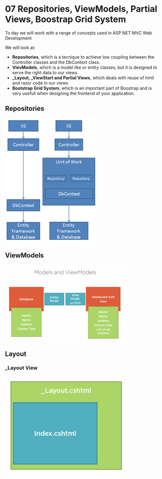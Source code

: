 # 07 Repositories, ViewModels, Partial Views, Boostrap Grid System

To day we will work with a range of concepts used in ASP.NET MVC Web Development

We will look at:

* **Repositories**, which is a tecnique to achieve low coupling between the Controller classes and the DbContext class.
* **VievModels**, which is a model like or entity classes, but it is designed to serve the right data to our views.
* **_Layout, _ViewStart and Partial Views**, which deals with reuse of hmtl and razor code in our views
* **Bootstrap Grid System**, which is an important part of Boostrap and is very usefull when designing the frontend of your application.


## Repositories
<img src="https://github.com/keacore/07_RepositoriesViewModels/blob/master/Materials/img/Repository.png" width="300">


## ViewModels
<img src="https://github.com/keacore/07_RepositoriesViewModels/blob/master/Materials/img/ViewModel.png" width="400">


## Layout

### _Layout View
<img src="https://github.com/keacore/07_RepositoriesViewModels/blob/master/Materials/img/_Layout.png" width="400">
